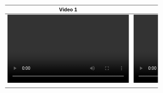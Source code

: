 | Video 1                                    | Video 2                                    |
|--------------------------------------------|--------------------------------------------|
| <video controls width="400" height="225"> | <video controls width="400" height="225"> |
|   <source src="[day#1](https://github.com/LOORDyassin/web-25-days-for-login/blob/main/video/day%231.mp4)" type="video/mp4"> |   <source src="video2.mp4" type="video/mp4"> |
| </video>                                   | </video>                                   |

